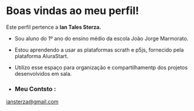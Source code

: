 # Boas vindas ao meu perfil!

Este perfil pertence a **Ian Tales Sterza.**

* Sou aluno do 1º ano do ensino médio da escola João Jorge Marmorato. 
* Estou aprendendo a usar as plataformas scrath e p5js, fornecido pela plataforma AluraStart.
* Utilizo esse espaço para organização e compartilhamentp dos projetos desenvolvidos em sala.

* ### Meu Contsto :

iansterza@gmail.com
